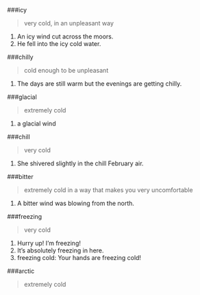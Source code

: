 ###icy
> very cold, in an unpleasant way

1. An icy wind cut across the moors.
2. He fell into the icy cold water.

###chilly
> cold enough to be unpleasant
1. The days are still warm but the evenings are getting chilly.

###glacial
> extremely cold
1. a glacial wind

###chill
> very cold
1. She shivered slightly in the chill February air.

###bitter
> extremely cold in a way that makes you very uncomfortable
1. A bitter wind was blowing from the north.

###freezing
> very cold

1. Hurry up! I’m freezing!
2. It’s absolutely freezing in here.
3. freezing cold: Your hands are freezing cold!

###arctic
> extremely cold
